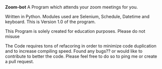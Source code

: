 **Zoom-bot**
A Program which attends your zoom meetings for you.

Written in Python.
Modules used are Selenium, Schedule, Datetime and keyboard.
This is Version 1.0 of the program.

This Program is solely created for education purposes. Please do not misuse

The Code requires tons of refacoring in order to minimize code duplication and to increase compiling speed.
Found any bugs?? or would like to contribute to better the code. Please feel free to do so to ping me or create a pull request. 
